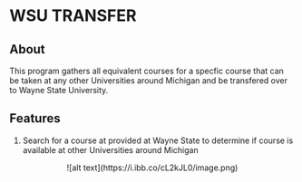 # WSU TRANSFER

## About 

This program gathers all equivalent courses for a specfic course that can be taken at any other Universities around Michigan and be transfered over to Wayne State University.

## Features

1. Search for a course at provided at Wayne State to determine if course is available at other Universities around Michigan

<p align="center">
![alt text](https://i.ibb.co/cL2kJL0/image.png)
</p>
